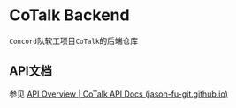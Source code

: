 # CoTalk Backend

`Concord`队软工项目`CoTalk`的后端仓库

## API文档

参见 [API Overview | CoTalk API Docs (jason-fu-git.github.io)](https://jason-fu-git.github.io/CoTalkReference/api-docs.html)